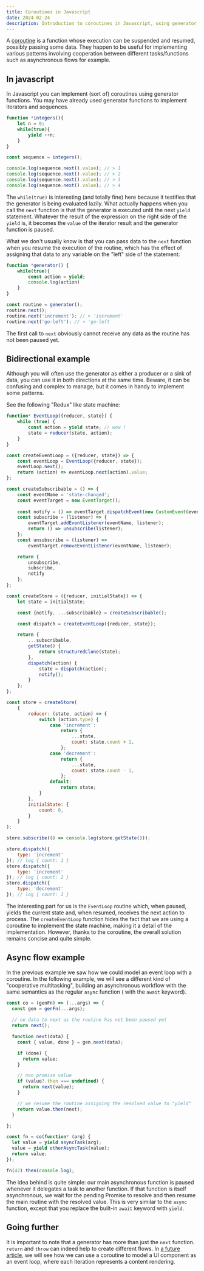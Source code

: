 ```yaml
---
title: Coroutines in Javascript
date: 2024-02-24
description: Introduction to coroutines in Javascript, using generator functions 
---
```


A [coroutine](https://en.wikipedia.org/wiki/Coroutine) is a function whose execution can be suspended and resumed, possibly passing some data. They happen to be useful for implementing various patterns involving cooperation between different tasks/functions such as asynchronous flows for example.

## In javascript

In Javascript you can implement (sort of) coroutines using generator functions. You may have already used generator functions to implement iterators and sequences. 

```js
function *integers(){
    let n = 0;
    while(true){
        yield ++n;
    }
}

const sequence = integers();

console.log(sequence.next().value); // > 1
console.log(sequence.next().value); // > 2
console.log(sequence.next().value); // > 3
console.log(sequence.next().value); // > 4
```

The ``while(true)`` is interesting (and totally fine) here because it testifies that the generator is being evaluated lazily. What actually happens when you call the ``next`` function is that the generator is executed until the next ``yield`` statement. Whatever the result of the expression on the right side of the ``yield`` is, it becomes the ``value`` of the iterator result and the generator function is paused.

What we don't usually know is that you can pass data to the ``next`` function when you resume the execution of the routine, which has the effect of assigning that data to any variable on the "left" side of the statement:

```js
function *generator() {
    while(true){
        const action = yield;
        console.log(action)
    }
}

const routine = generator();
routine.next();
routine.next('increment'); // > 'increment'
routine.next('go-left'); // > 'go-left
```

The first call to ``next`` obviously cannot receive any data as the routine has not been paused yet. 

## Bidirectional example

Although you will often use the generator as either a producer or a sink of data, you can use it in both directions at the same time. Beware, it can be confusing and complex to manage, but it comes in handy to implement some patterns.

See the following "Redux" like state machine:

```js
function* EventLoop({reducer, state}) {
    while (true) {
        const action = yield state; // wow !
        state = reducer(state, action);
    }
}

const createEventLoop = ({reducer, state}) => {
    const eventLoop = EventLoop({reducer, state});
    eventLoop.next();
    return (action) => eventLoop.next(action).value;
};

const createSubscribable = () => {
    const eventName = 'state-changed';
    const eventTarget = new EventTarget();
    
    const notify = () => eventTarget.dispatchEvent(new CustomEvent(eventName));
    const subscribe = (listener) => {
        eventTarget.addEventListener(eventName, listener);
        return () => unsubscribe(listener);
    };
    const unsubscribe = (listener) =>
        eventTarget.removeEventListener(eventName, listener);

    return {
        unsubscribe,
        subscribe,
        notify
    };
};

const createStore = ({reducer, initialState}) => {
    let state = initialState;

    const {notify, ...subscribable} = createSubscribable();

    const dispatch = createEventLoop({reducer, state});

    return {
        ...subscribable,
        getState() {
            return structuredClone(state);
        },
        dispatch(action) {
            state = dispatch(action);
            notify();
        }
    };
};

const store = createStore(
    {
        reducer: (state, action) => {
            switch (action.type) {
                case 'increment':
                    return {
                        ...state,
                        count: state.count + 1,
                    };
                case 'decrement':
                    return {
                        ...state,
                        count: state.count - 1,
                    };
                default:
                    return state;
            }
        },
        initialState: {
            count: 0,
        }
    }
);

store.subscribe(() => console.log(store.getState()));

store.dispatch({
    type: 'increment'
}); // log { count: 1 }
store.dispatch({
    type: 'increment'
}); // log { count: 2 }
store.dispatch({
    type: 'decrement'
}); // log { count: 1 }
```
The interesting part for us is the ``EventLoop`` routine which, when paused, yields the current state and, when resumed, receives the next action to process.
The ``createEventLoop`` function hides the fact that we are using a coroutine to implement the state machine, making it a detail of the implementation. However, thanks to the coroutine, the overall solution remains concise and quite simple. 

## Async flow example

In the previous example we saw how we could model an event loop with a coroutine. In the following example, we will see a different kind of "cooperative multitasking", building an asynchronous workflow with the same semantics as the regular ``async`` function ( with the ``await`` keyword).

```js 
const co = (genFn) => (...args) => {
  const gen = genFn(...args);
    
  // no data to next as the routine has not been paused yet
  return next();

  function next(data) {
    const { value, done } = gen.next(data);

    if (done) {
      return value;
    }

    // non promise value
    if (value?.then === undefined) {
      return next(value);
    }

    // we resume the routine assigning the resolved value to "yield"  
    return value.then(next);
  }

};

const fn = co(function* (arg) {
  let value = yield asyncTask(arg);
  value = yield otherAsyncTask(value);
  return value;
});

fn(42).then(console.log);
```

The idea behind is quite simple: our main asynchronous function is paused whenever it delegates a task to another function. If that function is itself asynchronous, we wait for the pending Promise to resolve and then resume the main routine with the resolved value.
This is very similar to the ``async`` function, except that you replace the built-in ``await`` keyword with ``yield``.

## <span>Going further</span>

It is important to note that a generator has more than just the ``next`` function. ``return`` and ``throw`` can indeed help to create different flows.
In <a href="./posts/component-as-infinite-loop" rel="next">a future article</a>, we will see how we can use a coroutine to model a UI component as an event loop, where each iteration represents a content rendering. 


